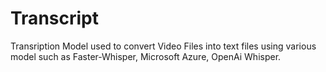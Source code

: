 # Transcript
Transription Model used to convert Video Files into text files using various model such as Faster-Whisper, Microsoft Azure, OpenAi Whisper.

